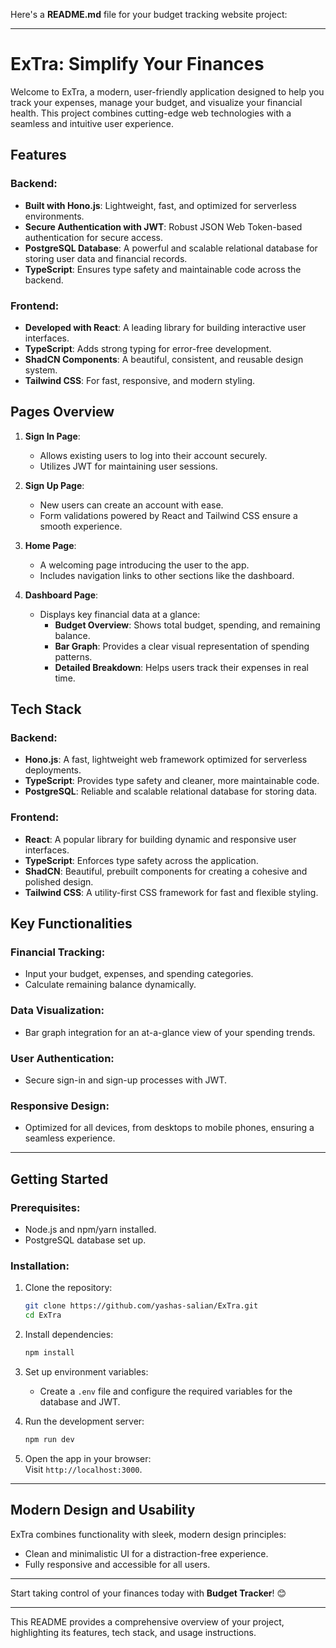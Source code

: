 Here's a **README.md** file for your budget tracking website project: 

---

# ExTra: Simplify Your Finances

Welcome to ExTra, a modern, user-friendly application designed to help you track your expenses, manage your budget, and visualize your financial health. This project combines cutting-edge web technologies with a seamless and intuitive user experience.

## Features

### Backend:
- **Built with Hono.js**: Lightweight, fast, and optimized for serverless environments.
- **Secure Authentication with JWT**: Robust JSON Web Token-based authentication for secure access.
- **PostgreSQL Database**: A powerful and scalable relational database for storing user data and financial records.
- **TypeScript**: Ensures type safety and maintainable code across the backend.

### Frontend:
- **Developed with React**: A leading library for building interactive user interfaces.
- **TypeScript**: Adds strong typing for error-free development.
- **ShadCN Components**: A beautiful, consistent, and reusable design system.
- **Tailwind CSS**: For fast, responsive, and modern styling.

## Pages Overview

1. **Sign In Page**:  
   - Allows existing users to log into their account securely.  
   - Utilizes JWT for maintaining user sessions.  

2. **Sign Up Page**:  
   - New users can create an account with ease.  
   - Form validations powered by React and Tailwind CSS ensure a smooth experience.  

3. **Home Page**:  
   - A welcoming page introducing the user to the app.  
   - Includes navigation links to other sections like the dashboard.  

4. **Dashboard Page**:  
   - Displays key financial data at a glance:
     - **Budget Overview**: Shows total budget, spending, and remaining balance.  
     - **Bar Graph**: Provides a clear visual representation of spending patterns.  
     - **Detailed Breakdown**: Helps users track their expenses in real time.  

## Tech Stack

### Backend:
- **Hono.js**: A fast, lightweight web framework optimized for serverless deployments.  
- **TypeScript**: Provides type safety and cleaner, more maintainable code.  
- **PostgreSQL**: Reliable and scalable relational database for storing data.  

### Frontend:
- **React**: A popular library for building dynamic and responsive user interfaces.  
- **TypeScript**: Enforces type safety across the application.  
- **ShadCN**: Beautiful, prebuilt components for creating a cohesive and polished design.  
- **Tailwind CSS**: A utility-first CSS framework for fast and flexible styling.  

## Key Functionalities

### Financial Tracking:
- Input your budget, expenses, and spending categories.  
- Calculate remaining balance dynamically.  

### Data Visualization:
- Bar graph integration for an at-a-glance view of your spending trends.  

### User Authentication:
- Secure sign-in and sign-up processes with JWT.  

### Responsive Design:
- Optimized for all devices, from desktops to mobile phones, ensuring a seamless experience.

---

## Getting Started

### Prerequisites:
- Node.js and npm/yarn installed.  
- PostgreSQL database set up.  

### Installation:
1. Clone the repository:  
   ```bash
   git clone https://github.com/yashas-salian/ExTra.git
   cd ExTra
   ```

2. Install dependencies:  
   ```bash
   npm install
   ```

3. Set up environment variables:  
   - Create a `.env` file and configure the required variables for the database and JWT.

4. Run the development server:  
   ```bash
   npm run dev
   ```

5. Open the app in your browser:  
   Visit `http://localhost:3000`.

---

## Modern Design and Usability

ExTra combines functionality with sleek, modern design principles:  
- Clean and minimalistic UI for a distraction-free experience.  
- Fully responsive and accessible for all users.

---

Start taking control of your finances today with **Budget Tracker**! 😊  

--- 

This README provides a comprehensive overview of your project, highlighting its features, tech stack, and usage instructions.
